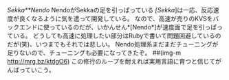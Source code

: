 *Sekka**Nendo* NendoがSekkaの足を引っぱっている
*[Sekka*]は一応、反応速度が良くなるように気を遣って開発している。
なので、高速が売りのKVSをバックエンドに使っているのだが、いかんせん*[Nendo*]が速度面で足を引っぱっている。
どうしても高速に処理したい部分はRubyで書いて問題回避しているのだが(笑)、いつまでもそれでは悲しい。
Nendo処理系まだまだチューニングが足りないので、チューニングも必要になってきたぞ。
 ##(img-m http://mrg.bz/ktdgO6)
この修行のループを耐えれば実用言語に育つと信じてがんばっていこう。
